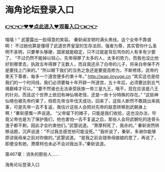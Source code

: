 # 海角论坛登录入口

### <a href="http://www.baidu.com/link?url=ok3_Ml5QdPpOWDUDT8PseJcBKYiYUthhvs1MDf_XWaxIqoOiiz3h9rK40scs4rg4&wd">👉👉👉♥♥点此进入♥观看入口👈👉👉</a>

嘻嘻！”
    武曌露出一脸得意的笑容。
    秦斩闻言顿时满头黑线，这个女帝不靠谱啊！
    不过她也算是懂得了武道世界皇室的生存法则，强者为尊，其实管你什么圣明不圣明，只要拳头够硬，国家就能稳定，只不过就是背后骂你的人有多有少罢了。
    “不过仍然不能掉以轻心，先帝得罪了太多的人，太多的势力，而我也没比他好到哪里去，执政五年得罪了无数人，而且我还杀了白帝的儿子，将来白帝保不齐是要找上门来的。”
    “所以眼下我们的当务之急还是要提高修为，不断修炼，武帝约束天下尊者，每多一个道宫便多约束十年。”
    http://wap.jinyuge.cn
    “其实这也是给我们的一个时间线，我们必须要每十年开辟一所道宫，五十年后，必须要达到五气境巅峰才可以。”
    “要不然谁也无法承受妖族一帝三皇九王，哦不，现在应该是八王的针对。而且这个世界上依旧有神仙境老怪，还是一些十分特殊的存在。”
    “这些神仙境也被先帝约束了，倘若先帝当年伐天成功，回来了，这些人断然不敢跳出来挑事，可是先帝一去不复返，我估计这些人会把对先帝的敌意转移到武朝身上啊！”秦斩感慨一声说道。
    “父帝留下的摊子，只能是我们收拾，这也没办法，毕竟父帝也是为了保护我们，他也害怕一去不复返之后，那些人会将武朝吃的连骨头渣子都不剩，因此才会约束他们。”武曌说道。
    “萧摩柯死了，我杀的。”
    秦斩突然转移话题，沉声说道：“不过我总感觉他可能没死。”
    “我听说了，秦斩，多谢你能够原谅我母亲之前对你做的。”武曌说道。
    “是我之前会错帝母娘娘的意了，再说了，即便没有她，萧摩柯也未必不会对我出手。”秦斩说道。

第467章：消失的那些人……

海角论坛登录入口

